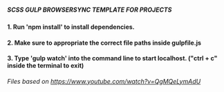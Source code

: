 ##### SCSS GULP BROWSERSYNC TEMPLATE FOR PROJECTS

####  1. Run 'npm install' to install dependencies.

####  2. Make sure to appropriate the correct file paths inside gulpfile.js

####  3. Type 'gulp watch' into the command line to start localhost. ("ctrl + c" inside the terminal to exit)

######  Files based on https://www.youtube.com/watch?v=QgMQeLymAdU